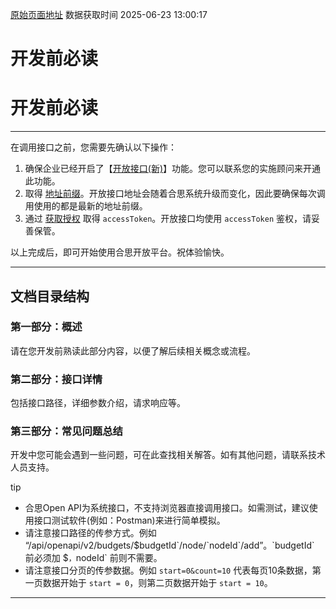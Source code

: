 [原始页面地址](https://docs.ekuaibao.com/docs/open-api/getting-started)
数据获取时间 2025-06-23 13:00:17

# 开发前必读

# 开发前必读

* * *

在调用接口之前，您需要先确认以下操作：

  1. 确保企业已经开启了【[开放接口(新)](/docs/open-api/getting-started/question-answer#%E9%97%AE%E9%A2%98%E4%B8%80)】功能。您可以联系您的实施顾问来开通此功能。
  2. 取得 [地址前缀](/docs/open-api/getting-started/origin)。开放接口地址会随着合思系统升级而变化，因此要确保每次调用使用的都是最新的地址前缀。
  3. 通过 [获取授权](/docs/open-api/getting-started/auth) 取得 `accessToken`。开放接口均使用 `accessToken` 鉴权，请妥善保管。



以上完成后，即可开始使用合思开放平台。祝体验愉快。

* * *

## 文档目录结构​

### 第一部分：概述​

请在您开发前熟读此部分内容，以便了解后续相关概念或流程。

### 第二部分：接口详情​

包括接口路径，详细参数介绍，请求响应等。

### 第三部分：常见问题总结​

开发中您可能会遇到一些问题，可在此查找相关解答。如有其他问题，请联系技术人员支持。

tip

  * 合思Open API为系统接口，不支持浏览器直接调用接口。如需测试，建议使用接口测试软件(例如：Postman)来进行简单模拟。
  * 请注意接口路径的传参方式。例如 “/api/openapi/v2/budgets/$`budgetId`/node/`nodeId`/add”。`budgetId` 前必须加 `$`，`nodeId` 前则不需要。
  * 请注意接口分页的传参数据。例如 `start=0&count=10` 代表每页10条数据，第一页数据开始于 `start = 0`，则第二页数据开始于 `start = 10`。



* * *
